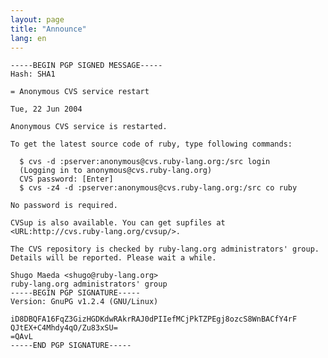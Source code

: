 ```yaml
---
layout: page
title: "Announce"
lang: en
---
```



    -----BEGIN PGP SIGNED MESSAGE-----
    Hash: SHA1

    = Anonymous CVS service restart

    Tue, 22 Jun 2004

    Anonymous CVS service is restarted.

    To get the latest source code of ruby, type following commands:

      $ cvs -d :pserver:anonymous@cvs.ruby-lang.org:/src login
      (Logging in to anonymous@cvs.ruby-lang.org)
      CVS password: [Enter]
      $ cvs -z4 -d :pserver:anonymous@cvs.ruby-lang.org:/src co ruby

    No password is required.

    CVSup is also available. You can get supfiles at
    <URL:http://cvs.ruby-lang.org/cvsup/>.

    The CVS repository is checked by ruby-lang.org administrators' group.
    Details will be reported. Please wait a while.

    Shugo Maeda <shugo@ruby-lang.org>
    ruby-lang.org administrators' group
    -----BEGIN PGP SIGNATURE-----
    Version: GnuPG v1.2.4 (GNU/Linux)

    iD8DBQFA16FqZ3GizHGDKdwRAkrRAJ0dPIIefMCjPkTZPEgj8ozcS8WnBACfY4rF
    QJtEX+C4Mhdy4qO/Zu83xSU=
    =QAvL
    -----END PGP SIGNATURE-----
